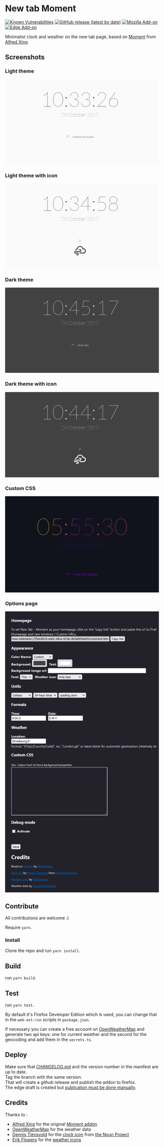 # New tab Moment

[![Known Vulnerabilities](https://snyk.io/test/github/laedit/new-tab-moment/badge.svg)](https://snyk.io/test/github/laedit/new-tab-moment)
[![GitHub release (latest by date)](https://img.shields.io/github/v/release/laedit/new-tab-moment)](https://github.com/laedit/new-tab-moment/releases/latest)
[![Mozilla Add-on](https://img.shields.io/amo/v/new-tab-moment@laedit.net)](https://addons.mozilla.org/en-US/firefox/addon/new-tab-moment/)
[![Edge Add-on](https://img.shields.io/badge/edge-add--on-blue)](https://microsoftedge.microsoft.com/addons/detail/new-tab-moment/lcacfcmcnhmjoleiabongjmbcclnogan)

Minimalist clock and weather on the new tab page, based on [Moment](https://github.com/alfredxing/moment) from [Alfred Xing](https://alfredxing.com/).

## Screenshots

### Light theme

![Light theme](./images/Light-theme.png)

### Light theme with icon

![Light theme - icon](./images/Light-theme-icon.png)

### Dark theme

![Dark theme](./images/Dark-theme.png)

### Dark theme with icon

![Dark theme - icon](./images/Dark-theme-icon.png)

### Custom CSS

![Custom css](./images/Custom-css.png)

### Options page

![Options](./images/Options.png)

## Contribute

All contributions are welcome :)

Require `yarn`.

### Install

Clone the repo and run `yarn install`.

## Build

run `yarn build`.

## Test

run `yarn test`.

By default it's Firefox Developer Edition which is used, you can change that in the `web-ext:run` scripts in `package.json`.

If necessary you can create a free account on [OpenWeatherMap](https://openweathermap.org/) and generate two api keys: one for current weather and the second for the geocoding and add them in the `secrets.ts`.

## Deploy

Make sure that [CHANGELOG.md](./CHANGELOG.md) and the version number in the manifest are up to date.  
Tag the branch with the same version.  
That will create a github release and publish the addon to firefox.  
The edge draft is created but [publication must be done manually](https://partner.microsoft.com/en-us/dashboard/microsoftedge/overview).

## Credits
Thanks to :
- [Alfred Xing](https://alfredxing.com/) for the original [Moment addon](https://github.com/alfredxing/moment)
- [OpenWeatherMap](https://openweathermap.org/) for the weather data
- [Dennis Tiensvold](https://thenounproject.com/dtiensvold/) for the [clock icon](https://thenounproject.com/term/clock/621519) from [the Noun Project](https://thenounproject.com)
- [Erik Flowers](http://www.helloerik.com/) for the [weather icons](https://erikflowers.github.io/weather-icons/)
